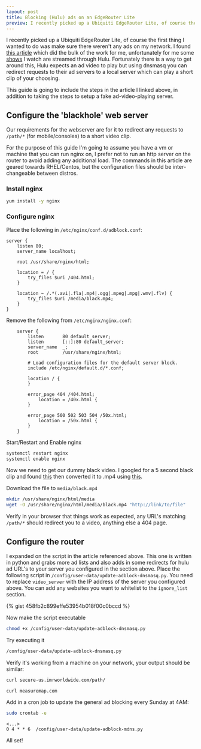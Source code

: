 ```yaml
---
layout: post
title: Blocking (Hulu) ads on an EdgeRouter Lite
preview: I recently picked up a Ubiquiti EdgeRouter Lite, of course the first thing I wanted to do was make sure there weren't any ads on my network.  I found [this article](https://help.ubnt.com/hc/en-us/articles/205223340-EdgeMAX-Ad-blocking-content-filtering-using-EdgeRouter) which did the bulk of the work for me, unfortunately for me some [shows](http://southparkstudios.com/) I watch are streamed through Hulu.
---
```


I recently picked up a Ubiquiti EdgeRouter Lite, of course the first thing I wanted to do was make sure there weren't any ads on my network.  I found [this article](https://help.ubnt.com/hc/en-us/articles/205223340-EdgeMAX-Ad-blocking-content-filtering-using-EdgeRouter) which did the bulk of the work for me, unfortunately for me some [shows](http://southparkstudios.com/) I watch are streamed through Hulu.  Fortunately there is a way to get around this, Hulu expects an ad video to play but using dnsmasq you can redirect requests to their ad servers to a local server which can play a short clip of your choosing.

This guide is going to include the steps in the article I linked above, in addition to taking the steps to setup a fake ad-video-playing server.

## Configure the 'blackhole' web server
Our requirements for the webserver are for it to redirect any requests to `/path/*` (for mobile/consoles) to a short video clip.

For the purpose of this guide I'm going to assume you have a vm or machine that you can run nginx on, I prefer not to run an http server on the router to avoid adding any additional load.  The commands in this article are geared towards RHEL/Centos, but the configuration files should be inter-changeable between distros.

### Install nginx
```bash
yum install -y nginx
```

### Configure nginx
Place the following in `/etc/nginx/conf.d/adblock.conf`:
```
server {
    listen 80;
    server_name localhost;

    root /usr/share/nginx/html;

    location = / {
        try_files $uri /404.html;
    }

    location ~ /.*(.avi|.fla|.mp4|.ogg|.mpeg|.mpg|.wmv|.flv) {
        try_files $uri /media/black.mp4;
    }
}
```

Remove the following from `/etc/nginx/nginx.conf`:
```
    server {
        listen       80 default_server;
        listen       [::]:80 default_server;
        server_name  _;
        root         /usr/share/nginx/html;

        # Load configuration files for the default server block.
        include /etc/nginx/default.d/*.conf;

        location / {
        }

        error_page 404 /404.html;
            location = /40x.html {
        }

        error_page 500 502 503 504 /50x.html;
            location = /50x.html {
        }
    }
```

Start/Restart and Enable nginx
```bash
systemctl restart nginx
systemctl enable nginx
```

Now we need to get our dummy black video.  I googled for a 5 second black clip and found [this](https://www.youtube.com/watch?v=xE0Bp6ENy_8) then converted it to .mp4 using [this](http://www.clipconverter.cc/).

Download the file to `media/black.mp4`
```bash
mkdir /usr/share/nginx/html/media
wget -O /usr/share/nginx/html/media/black.mp4 "http://link/to/file"
```

Verify in  your browser that things work as expected, any URL's matching `/path/*` should redirect you to a video, anything else a 404 page.

## Configure the router
I expanded on the script in the article referenced above.  This one is written in python and grabs more ad lists and also adds in some redirects for hulu ad URL's to your server you configured in the section above.  Place the following script in `/config/user-data/update-adblock-dnsmasq.py`.  You need to replace `video_server` with the IP address of the server you configured above.  You can add any websites you want to whitelist to the `ignore_list` section.

{% gist 458fb2c899effe53954b018f00c0bccd %}

Now make the script executable
```bash
chmod +x /config/user-data/update-adblock-dnsmasq.py
```

Try executing it
```bash
/config/user-data/update-adblock-dnsmasq.py
```

Verify it's working from a machine on your network, your output should be similar:
```bash
curl secure-us.imrworldwide.com/path/

curl measuremap.com
```

Add in a cron job to update the general ad blocking every Sunday at 4AM:
```bash
sudo crontab -e
```
```
<...>
0 4 * * 6  /config/user-data/update-adblock-mdns.py
```

All set!
